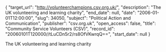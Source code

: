 {
  "target_url": "http://volunteerchampions.csv.org.uk/", 
  "description": "The UK volunteering and learning charity", 
  "end_date": null, 
  "date": "2006-01-01T12:00:00", 
  "slug": 34050, 
  "subject": "Political Action and Communication", 
  "publisher": "csv.org.uk", 
  "open_access": false, 
  "title": "Community Service Volunteers (CSV)", 
  "record_id": "20060101T120000//tLuCDn5r2/rs8OfVKwrqQ==", 
  "start_date": null
}

The UK volunteering and learning charity